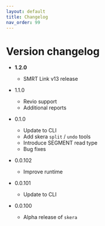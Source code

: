 ```yaml
---
layout: default
title: Changelog
nav_order: 99
---
```


# Version changelog

* **1.2.0**
   * SMRT Link v13 release

* 1.1.0
   * Revio support
   * Additional reports

* 0.1.0
   * Update to CLI
   * Add skera `split` / `undo` tools
   * Introduce SEGMENT read type
   * Bug fixes

* 0.0.102
   * Improve runtime

* 0.0.101
   * Update to CLI

* 0.0.100
   * Alpha release of `skera`
